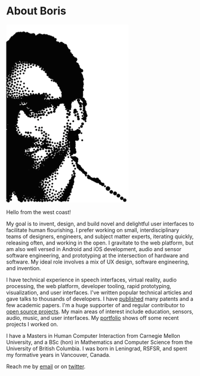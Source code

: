 About Boris
===========

<img id='image-me' src='/static/images/stipple.png'/>

Hello from the west coast!

My goal is to invent, design, and build novel and delightful user interfaces to
facilitate human flourishing. I prefer working on small, interdisciplinary teams
of designers, engineers, and subject matter experts, iterating quickly, releasing
often, and working in the open. I gravitate to the web platform, but am also
well versed in Android and iOS development, audio and sensor software
engineering, and prototyping at the intersection of hardware and software. My
ideal role involves a mix of UX design, software engineering, and invention.

I have technical experience in speech interfaces, virtual reality, audio
processing, the web platform, developer tooling, rapid prototyping,
visualization, and user interfaces. I've written popular technical articles and
gave talks to thousands of developers. I have
[published](https://scholar.google.com/citations?user=bIgFmUwAAAAJ&hl=en) many
patents and a few academic papers. I'm a huge supporter of and regular
contributor to [open source projects](https://github.com/borismus/). My main
areas of interest include education, sensors, audio, music, and user interfaces.
My [portfolio](/portfolio) shows off some recent projects I worked on.

I have a Masters in Human Computer Interaction from Carnegie Mellon University,
and a BSc (hon) in Mathematics and Computer Science from the University of
British Columbia. I was born in Leningrad, RSFSR, and spent my formative years
in Vancouver, Canada.

Reach me by [email](mailto:boris@smus.com) or on
[twitter](https://twitter.com/borismus).
